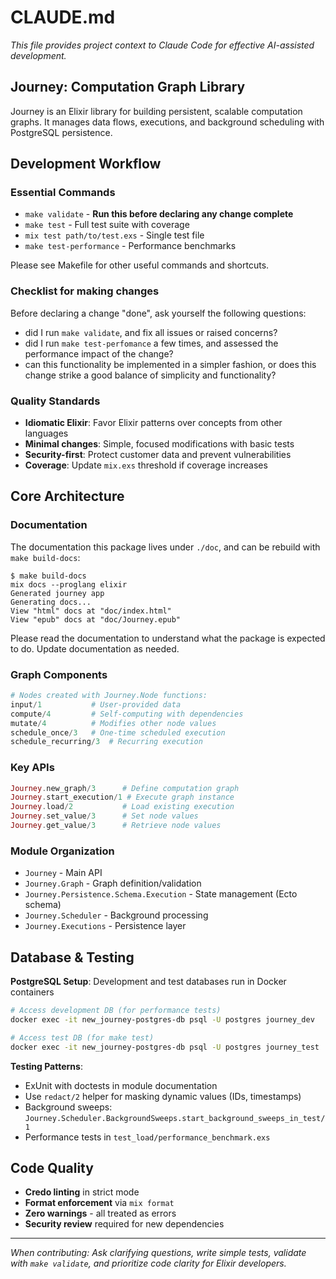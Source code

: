 # CLAUDE.md

*This file provides project context to Claude Code for effective AI-assisted development.*

## Journey: Computation Graph Library

Journey is an Elixir library for building persistent, scalable computation graphs. It manages data flows, executions, and background scheduling with PostgreSQL persistence.

## Development Workflow

### Essential Commands
- `make validate` - **Run this before declaring any change complete**
- `make test` - Full test suite with coverage
- `mix test path/to/test.exs` - Single test file
- `make test-performance` - Performance benchmarks 

Please see Makefile for other useful commands and shortcuts.

### Checklist for making changes

Before declaring a change "done", ask yourself the following questions:
- did I run `make validate`, and fix all issues or raised concerns?
- did I run `make test-perfomance` a few times, and assessed the performance impact of the change?
- can this functionality be implemented in a simpler fashion, or does this change strike a good balance of simplicity and functionality?
 

### Quality Standards
- **Idiomatic Elixir**: Favor Elixir patterns over concepts from other languages
- **Minimal changes**: Simple, focused modifications with basic tests
- **Security-first**: Protect customer data and prevent vulnerabilities
- **Coverage**: Update `mix.exs` threshold if coverage increases

## Core Architecture

### Documentation

The documentation this package lives under `./doc`, and can be rebuild with `make build-docs`:
```
$ make build-docs
mix docs --proglang elixir
Generated journey app
Generating docs...
View "html" docs at "doc/index.html"
View "epub" docs at "doc/Journey.epub"
```

Please read the documentation to understand what the package is expected to do. Update documentation as needed.


### Graph Components
```elixir
# Nodes created with Journey.Node functions:
input/1           # User-provided data
compute/4         # Self-computing with dependencies  
mutate/4          # Modifies other node values
schedule_once/3   # One-time scheduled execution
schedule_recurring/3  # Recurring execution
```

### Key APIs
```elixir
Journey.new_graph/3      # Define computation graph
Journey.start_execution/1 # Execute graph instance
Journey.load/2           # Load existing execution
Journey.set_value/3      # Set node values
Journey.get_value/3      # Retrieve node values
```

### Module Organization
- `Journey` - Main API
- `Journey.Graph` - Graph definition/validation
- `Journey.Persistence.Schema.Execution` - State management (Ecto schema)
- `Journey.Scheduler` - Background processing
- `Journey.Executions` - Persistence layer

## Database & Testing

**PostgreSQL Setup**: Development and test databases run in Docker containers
```bash
# Access development DB (for performance tests)
docker exec -it new_journey-postgres-db psql -U postgres journey_dev

# Access test DB (for make test)  
docker exec -it new_journey-postgres-db psql -U postgres journey_test
```

**Testing Patterns**:
- ExUnit with doctests in module documentation
- Use `redact/2` helper for masking dynamic values (IDs, timestamps)
- Background sweeps: `Journey.Scheduler.BackgroundSweeps.start_background_sweeps_in_test/1`
- Performance tests in `test_load/performance_benchmark.exs`

## Code Quality

- **Credo linting** in strict mode
- **Format enforcement** via `mix format`
- **Zero warnings** - all treated as errors
- **Security review** required for new dependencies

---

*When contributing: Ask clarifying questions, write simple tests, validate with `make validate`, and prioritize code clarity for Elixir developers.*
